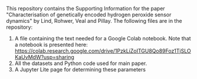 This repository contains the Supporting Information for the paper "Characterisation of genetically encoded hydrogen peroxide sensor dynamics" by Lind, Rohwer, Veal and Pillay. The following
files are in the repository:
1. A file containing the text needed for a Google Colab notebook. Note that a notebook is presented here: https://colab.research.google.com/drive/1PzkLiZoITGU8Qo89Foz1TjSLOKaUvMdW?usp=sharing 
2. All the datasets and Python code used for main paper.
3. A Jupyter Lite page for determining these parameters
   
